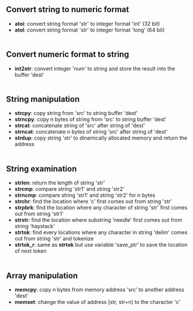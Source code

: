## Convert string to numeric format
- **atoi**: convert string format 'str' to integer format 'int' (32 bit)
- **atol**: convert string format 'str' to integer format 'long' (64 bit)<br /><br />


## Convert numeric format to string
- **int2str**: convert integer 'num' to string and store the result into the buffer 'dest'<br /><br />


## String manipulation
- **strcpy**: copy string from 'src' to string buffer 'dest'
- **strncpy**: copy n bytes of string from 'src' to string buffer 'dest'
- **strcat**: concatenate string of 'src' after string of 'dest'
- **strncat**: concatenate n bytes of string 'src' after string of 'dest'
- **strdup**: copy string 'str' to dinamically allocated memory and return the address<br /><br />


## String examination
- **strlen**: return the length of string 'str'
- **strcmp**: compare string 'str1' and string 'str2'
- **strncmp**: compare string 'str1' and string 'str2' for n bytes
- **strchr**: find the location where 'c' first comes out from string 'str'
- **strpbrk**: find the location where any character of string 'str' first comes out from string 'str1'
- **strstr**: find the location where substring 'needle' first comes out from string 'haystack'
- **strtok**: find every locations where any character in string 'delim' comes out from string 'str' and tokenize
- **strtok_r**: same as **strtok** but use variable 'save_ptr' to save the location of next token<br /><br />


## Array manipulation
- **memcpy**: copy n bytes from memory address 'src' to another address 'dest'
- **memset**: change the value of address [str, str+n) to the character 'c'<br /><br />
